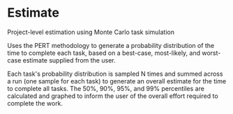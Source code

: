 # Estimate
Project-level estimation using Monte Carlo task simulation

Uses the PERT methodology to generate a probability distribution of the time to complete each task,
based on a best-case, most-likely, and worst-case estimate supplied from the user.

Each task's probability distribution is sampled N times and summed across a run (one sample for each task)
to generate an overall estimate for the time to complete all tasks. The 50%, 90%, 95%, and 99% percentiles
are calculated and graphed to inform the user of the overall effort required to complete the work.
